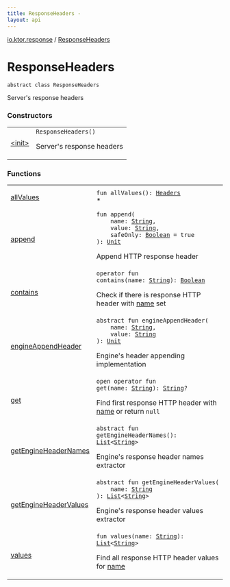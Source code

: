 ```yaml
---
title: ResponseHeaders - 
layout: api
---
```


<div class='api-docs-breadcrumbs'><a href="../index.html">io.ktor.response</a> / <a href="./index.html">ResponseHeaders</a></div>

# ResponseHeaders

<div class="signature"><code><span class="keyword">abstract</span> <span class="keyword">class </span><span class="identifier">ResponseHeaders</span></code></div>

Server's response headers

### Constructors

<table class="api-docs-table">
<tbody>
<tr>
<td markdown="1">

<a href="-init-.html">&lt;init&gt;</a>


</td>
<td markdown="1">
<div class="signature"><code><span class="identifier">ResponseHeaders</span><span class="symbol">(</span><span class="symbol">)</span></code></div>

Server's response headers


</td>
</tr>
</tbody>
</table>

### Functions

<table class="api-docs-table">
<tbody>
<tr>
<td markdown="1">

<a href="all-values.html">allValues</a>


</td>
<td markdown="1">
<div class="signature"><code><span class="keyword">fun </span><span class="identifier">allValues</span><span class="symbol">(</span><span class="symbol">)</span><span class="symbol">: </span><a href="../../io.ktor.http/-headers/index.html"><span class="identifier">Headers</span></a></code></div>
*

</td>
</tr>
<tr>
<td markdown="1">

<a href="append.html">append</a>


</td>
<td markdown="1">
<div class="signature"><code><span class="keyword">fun </span><span class="identifier">append</span><span class="symbol">(</span><br/>&nbsp;&nbsp;&nbsp;&nbsp;<span class="parameterName" id="io.ktor.response.ResponseHeaders$append(kotlin.String, kotlin.String, kotlin.Boolean)/name">name</span><span class="symbol">:</span>&nbsp;<a href="https://kotlinlang.org/api/latest/jvm/stdlib/kotlin/-string/index.html"><span class="identifier">String</span></a><span class="symbol">, </span><br/>&nbsp;&nbsp;&nbsp;&nbsp;<span class="parameterName" id="io.ktor.response.ResponseHeaders$append(kotlin.String, kotlin.String, kotlin.Boolean)/value">value</span><span class="symbol">:</span>&nbsp;<a href="https://kotlinlang.org/api/latest/jvm/stdlib/kotlin/-string/index.html"><span class="identifier">String</span></a><span class="symbol">, </span><br/>&nbsp;&nbsp;&nbsp;&nbsp;<span class="parameterName" id="io.ktor.response.ResponseHeaders$append(kotlin.String, kotlin.String, kotlin.Boolean)/safeOnly">safeOnly</span><span class="symbol">:</span>&nbsp;<a href="https://kotlinlang.org/api/latest/jvm/stdlib/kotlin/-boolean/index.html"><span class="identifier">Boolean</span></a>&nbsp;<span class="symbol">=</span>&nbsp;true<br/><span class="symbol">)</span><span class="symbol">: </span><a href="https://kotlinlang.org/api/latest/jvm/stdlib/kotlin/-unit/index.html"><span class="identifier">Unit</span></a></code></div>

Append HTTP response header


</td>
</tr>
<tr>
<td markdown="1">

<a href="contains.html">contains</a>


</td>
<td markdown="1">
<div class="signature"><code><span class="keyword">operator</span> <span class="keyword">fun </span><span class="identifier">contains</span><span class="symbol">(</span><span class="parameterName" id="io.ktor.response.ResponseHeaders$contains(kotlin.String)/name">name</span><span class="symbol">:</span>&nbsp;<a href="https://kotlinlang.org/api/latest/jvm/stdlib/kotlin/-string/index.html"><span class="identifier">String</span></a><span class="symbol">)</span><span class="symbol">: </span><a href="https://kotlinlang.org/api/latest/jvm/stdlib/kotlin/-boolean/index.html"><span class="identifier">Boolean</span></a></code></div>

Check if there is response HTTP header with <a href="contains.html#io.ktor.response.ResponseHeaders$contains(kotlin.String)/name">name</a> set


</td>
</tr>
<tr>
<td markdown="1">

<a href="engine-append-header.html">engineAppendHeader</a>


</td>
<td markdown="1">
<div class="signature"><code><span class="keyword">abstract</span> <span class="keyword">fun </span><span class="identifier">engineAppendHeader</span><span class="symbol">(</span><br/>&nbsp;&nbsp;&nbsp;&nbsp;<span class="parameterName" id="io.ktor.response.ResponseHeaders$engineAppendHeader(kotlin.String, kotlin.String)/name">name</span><span class="symbol">:</span>&nbsp;<a href="https://kotlinlang.org/api/latest/jvm/stdlib/kotlin/-string/index.html"><span class="identifier">String</span></a><span class="symbol">, </span><br/>&nbsp;&nbsp;&nbsp;&nbsp;<span class="parameterName" id="io.ktor.response.ResponseHeaders$engineAppendHeader(kotlin.String, kotlin.String)/value">value</span><span class="symbol">:</span>&nbsp;<a href="https://kotlinlang.org/api/latest/jvm/stdlib/kotlin/-string/index.html"><span class="identifier">String</span></a><br/><span class="symbol">)</span><span class="symbol">: </span><a href="https://kotlinlang.org/api/latest/jvm/stdlib/kotlin/-unit/index.html"><span class="identifier">Unit</span></a></code></div>

Engine's header appending implementation


</td>
</tr>
<tr>
<td markdown="1">

<a href="get.html">get</a>


</td>
<td markdown="1">
<div class="signature"><code><span class="keyword">open</span> <span class="keyword">operator</span> <span class="keyword">fun </span><span class="identifier">get</span><span class="symbol">(</span><span class="parameterName" id="io.ktor.response.ResponseHeaders$get(kotlin.String)/name">name</span><span class="symbol">:</span>&nbsp;<a href="https://kotlinlang.org/api/latest/jvm/stdlib/kotlin/-string/index.html"><span class="identifier">String</span></a><span class="symbol">)</span><span class="symbol">: </span><a href="https://kotlinlang.org/api/latest/jvm/stdlib/kotlin/-string/index.html"><span class="identifier">String</span></a><span class="symbol">?</span></code></div>

Find first response HTTP header with <a href="get.html#io.ktor.response.ResponseHeaders$get(kotlin.String)/name">name</a> or return <code>null</code>


</td>
</tr>
<tr>
<td markdown="1">

<a href="get-engine-header-names.html">getEngineHeaderNames</a>


</td>
<td markdown="1">
<div class="signature"><code><span class="keyword">abstract</span> <span class="keyword">fun </span><span class="identifier">getEngineHeaderNames</span><span class="symbol">(</span><span class="symbol">)</span><span class="symbol">: </span><a href="https://kotlinlang.org/api/latest/jvm/stdlib/kotlin.collections/-list/index.html"><span class="identifier">List</span></a><span class="symbol">&lt;</span><a href="https://kotlinlang.org/api/latest/jvm/stdlib/kotlin/-string/index.html"><span class="identifier">String</span></a><span class="symbol">&gt;</span></code></div>

Engine's response header names extractor


</td>
</tr>
<tr>
<td markdown="1">

<a href="get-engine-header-values.html">getEngineHeaderValues</a>


</td>
<td markdown="1">
<div class="signature"><code><span class="keyword">abstract</span> <span class="keyword">fun </span><span class="identifier">getEngineHeaderValues</span><span class="symbol">(</span><br/>&nbsp;&nbsp;&nbsp;&nbsp;<span class="parameterName" id="io.ktor.response.ResponseHeaders$getEngineHeaderValues(kotlin.String)/name">name</span><span class="symbol">:</span>&nbsp;<a href="https://kotlinlang.org/api/latest/jvm/stdlib/kotlin/-string/index.html"><span class="identifier">String</span></a><br/><span class="symbol">)</span><span class="symbol">: </span><a href="https://kotlinlang.org/api/latest/jvm/stdlib/kotlin.collections/-list/index.html"><span class="identifier">List</span></a><span class="symbol">&lt;</span><a href="https://kotlinlang.org/api/latest/jvm/stdlib/kotlin/-string/index.html"><span class="identifier">String</span></a><span class="symbol">&gt;</span></code></div>

Engine's response header values extractor


</td>
</tr>
<tr>
<td markdown="1">

<a href="values.html">values</a>


</td>
<td markdown="1">
<div class="signature"><code><span class="keyword">fun </span><span class="identifier">values</span><span class="symbol">(</span><span class="parameterName" id="io.ktor.response.ResponseHeaders$values(kotlin.String)/name">name</span><span class="symbol">:</span>&nbsp;<a href="https://kotlinlang.org/api/latest/jvm/stdlib/kotlin/-string/index.html"><span class="identifier">String</span></a><span class="symbol">)</span><span class="symbol">: </span><a href="https://kotlinlang.org/api/latest/jvm/stdlib/kotlin.collections/-list/index.html"><span class="identifier">List</span></a><span class="symbol">&lt;</span><a href="https://kotlinlang.org/api/latest/jvm/stdlib/kotlin/-string/index.html"><span class="identifier">String</span></a><span class="symbol">&gt;</span></code></div>

Find all response HTTP header values for <a href="values.html#io.ktor.response.ResponseHeaders$values(kotlin.String)/name">name</a>


</td>
</tr>
</tbody>
</table>
